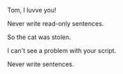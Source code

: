 Tom, I luvve you!

Never write read-only sentences.

So the cat was stolen.


I can't see a problem with your script.

Never write sentences.
